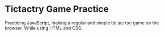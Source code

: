 # Tictactry Game Practice
Practicing JavaScript, making a regular and simple tic tac toe game on the browser. While using HTML and CSS. 
